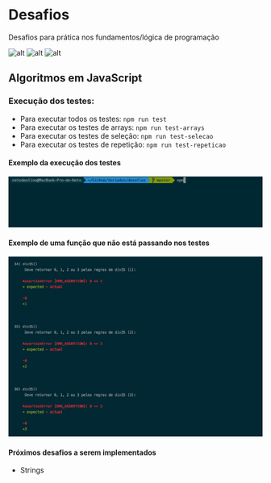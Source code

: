 # Desafios
Desafios para prática nos fundamentos/lógica de programação

![alt](https://img.shields.io/github/issues/netodeolino/desafios.svg)
![alt](https://img.shields.io/github/forks/netodeolino/desafios.svg)
![alt](https://img.shields.io/github/stars/netodeolino/desafios.svg)

## Algoritmos em JavaScript

### Execução dos testes:
- Para executar todos os testes: `npm run test`
- Para executar os testes de arrays: `npm run test-arrays`
- Para executar os testes de seleção:  `npm run test-selecao`
- Para executar os testes de repetição:  `npm run test-repeticao`

#### Exemplo da execução dos testes
![Exemplo execução](https://github.com/netodeolino/desafios/blob/master/doc/execute.gif?raw=true)

#### Exemplo de uma função que não está passando nos testes
![Exemplo erros](https://github.com/netodeolino/desafios/blob/master/doc/error.png?raw=true)

#### Próximos desafios a serem implementados
- Strings